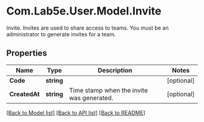 # Com.Lab5e.User.Model.Invite
Invite. Invites are used to share access to teams. You must be an administrator to generate invites for a team.

## Properties

Name | Type | Description | Notes
------------ | ------------- | ------------- | -------------
**Code** | **string** |  | [optional] 
**CreatedAt** | **string** | Time stamp when the invite was generated. | [optional] 

[[Back to Model list]](../README.md#documentation-for-models) [[Back to API list]](../README.md#documentation-for-api-endpoints) [[Back to README]](../README.md)

